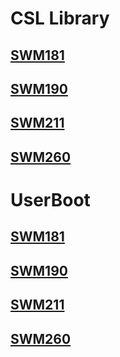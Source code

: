 # CSL Library
## [SWM181](https://github.com/Synwit-Co-Ltd/SWM181_Lib)
## [SWM190](https://github.com/Synwit-Co-Ltd/SWM190_Lib)
## [SWM211](https://github.com/Synwit-Co-Ltd/SWM2X1_Lib)
## [SWM260](https://github.com/Synwit-Co-Ltd/SWM260_Lib)

# UserBoot
## [SWM181](https://github.com/Synwit-Co-Ltd/SWM181_UserBoot)
## [SWM190](https://github.com/Synwit-Co-Ltd/SWM190_UserBoot)
## [SWM211](https://github.com/Synwit-Co-Ltd/SWM211_UserBoot)
## [SWM260](https://github.com/Synwit-Co-Ltd/SWM260_UserBoot)
